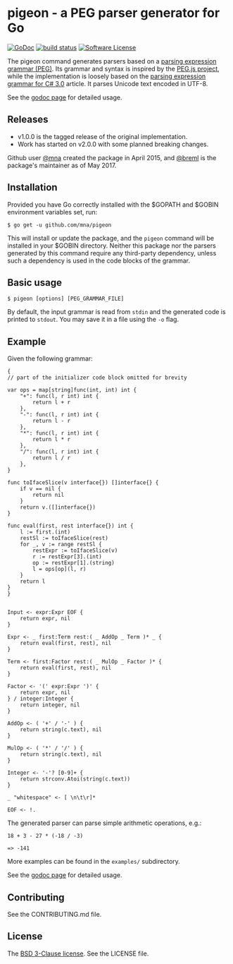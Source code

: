 # pigeon - a PEG parser generator for Go

[![GoDoc](https://godoc.org/github.com/mna/pigeon?status.png)](https://godoc.org/github.com/mna/pigeon)
[![build status](https://secure.travis-ci.org/mna/pigeon.png?branch=master)](http://travis-ci.org/mna/pigeon)
[![Software License](https://img.shields.io/badge/license-BSD-blue.svg)](LICENSE)

The pigeon command generates parsers based on a [parsing expression grammar (PEG)][0]. Its grammar and syntax is inspired by the [PEG.js project][1], while the implementation is loosely based on the [parsing expression grammar for C# 3.0][2] article. It parses Unicode text encoded in UTF-8.

See the [godoc page][3] for detailed usage.

## Releases

* v1.0.0 is the tagged release of the original implementation.
* Work has started on v2.0.0 with some planned breaking changes.

Github user [@mna][6] created the package in April 2015, and [@breml][5] is the package's maintainer as of May 2017.

## Installation

Provided you have Go correctly installed with the $GOPATH and $GOBIN environment variables set, run:

```
$ go get -u github.com/mna/pigeon
```

This will install or update the package, and the `pigeon` command will be installed in your $GOBIN directory. Neither this package nor the parsers generated by this command require any third-party dependency, unless such a dependency is used in the code blocks of the grammar.

## Basic usage

```
$ pigeon [options] [PEG_GRAMMAR_FILE]
```

By default, the input grammar is read from `stdin` and the generated code is printed to `stdout`. You may save it in a file using the `-o` flag.

## Example

Given the following grammar:

```
{
// part of the initializer code block omitted for brevity

var ops = map[string]func(int, int) int {
    "+": func(l, r int) int {
        return l + r
    },
    "-": func(l, r int) int {
        return l - r
    },
    "*": func(l, r int) int {
        return l * r
    },
    "/": func(l, r int) int {
        return l / r
    },
}

func toIfaceSlice(v interface{}) []interface{} {
    if v == nil {
        return nil
    }
    return v.([]interface{})
}

func eval(first, rest interface{}) int {
    l := first.(int)
    restSl := toIfaceSlice(rest)
    for _, v := range restSl {
        restExpr := toIfaceSlice(v)
        r := restExpr[3].(int)
        op := restExpr[1].(string)
        l = ops[op](l, r)
    }
    return l
}
}


Input <- expr:Expr EOF {
    return expr, nil
}

Expr <- _ first:Term rest:( _ AddOp _ Term )* _ {
    return eval(first, rest), nil
}

Term <- first:Factor rest:( _ MulOp _ Factor )* {
    return eval(first, rest), nil
}

Factor <- '(' expr:Expr ')' {
    return expr, nil
} / integer:Integer {
    return integer, nil
}

AddOp <- ( '+' / '-' ) {
    return string(c.text), nil
}

MulOp <- ( '*' / '/' ) {
    return string(c.text), nil
}

Integer <- '-'? [0-9]+ {
    return strconv.Atoi(string(c.text))
}

_ "whitespace" <- [ \n\t\r]*

EOF <- !.
```

The generated parser can parse simple arithmetic operations, e.g.:

```
18 + 3 - 27 * (-18 / -3)

=> -141
```

More examples can be found in the `examples/` subdirectory.

See the [godoc page][3] for detailed usage.

## Contributing

See the CONTRIBUTING.md file.

## License

The [BSD 3-Clause license][4]. See the LICENSE file.

[0]: http://en.wikipedia.org/wiki/Parsing_expression_grammar
[1]: http://pegjs.org/
[2]: http://www.codeproject.com/Articles/29713/Parsing-Expression-Grammar-Support-for-C-Part
[3]: https://godoc.org/github.com/mna/pigeon
[4]: http://opensource.org/licenses/BSD-3-Clause
[5]: https://github.com/breml
[6]: https://github.com/mna
